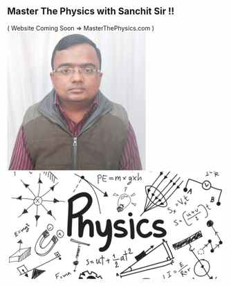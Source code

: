 ## Master The Physics with Sanchit Sir !!
( Website Coming Soon => MasterThePhysics.com )
![Sanchit Gupta](sanchit.png)
![Master Physcis](physics.png)
